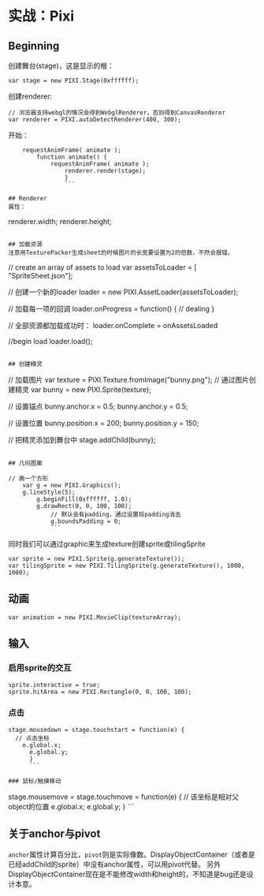 # 实战：Pixi

## Beginning
创建舞台(stage)，这是显示的根：
```
var stage = new PIXI.Stage(0xffffff);
```

创建renderer:
```
// 浏览器支持webgl的情况会得到WebglRenderer，否则得到CanvasRenderer
var renderer = PIXI.autoDetectRenderer(400, 300);
```

开始：
```
    requestAnimFrame( animate );
        function animate() {
	        requestAnimFrame( animate );
		        renderer.render(stage);
			    }
			    ```

## Renderer
属性：
```
renderer.width;
renderer.height;
```

## 加载资源
注意用TexturePacker生成sheet的时候图片的长宽要设置为2的倍数，不然会报错。
```
// create an array of assets to load
var assetsToLoader = [ "SpriteSheet.json"];

// 创建一个新的loader
loader = new PIXI.AssetLoader(assetsToLoader);

// 加载每一项的回调
loader.onProgress = function() {
  // dealing
  }

// 全部资源都加载成功时：
loader.onComplete = onAssetsLoaded

//begin load
loader.load();
```

## 创建精灵
```
// 加载图片
var texture = PIXI.Texture.fromImage("bunny.png");
// 通过图片创建精灵
var bunny = new PIXI.Sprite(texture);

// 设置锚点
bunny.anchor.x = 0.5;
bunny.anchor.y = 0.5;

// 设置位置
bunny.position.x = 200;
bunny.position.y = 150;

// 把精灵添加到舞台中
stage.addChild(bunny);
```

## 几何图案
```
    // 画一个方形
        var g = new PIXI.Graphics();
	    g.lineStyle(5);
	        g.beginFill(0xffffff, 1.0);
		    g.drawRect(0, 0, 100, 100);
		        // 默认会有padding，通过设置将padding消去
			    g.boundsPadding = 0;
			    ```

同时我们可以通过graphic来生成texture创建sprite或tilingSprite
```
var sprite = new PIXI.Sprite(g.generateTexture());
var tilingSprite = new PIXI.TilingSprite(g.generateTexture(), 1000, 1000);
```

## 动画
```
var animation = new PIXI.MovieClip(textureArray);
```

## 输入
### 启用sprite的交互
```
sprite.interactive = true;
sprite.hitArea = new PIXI.Rectangle(0, 0, 100, 100);
```
### 点击
```
stage.mousedown = stage.touchstart = function(e) {
  // 点击坐标
    e.global.x;
      e.global.y;
      }
      ```

### 鼠标/触摸移动
```
stage.mousemove = stage.touchmove = function(e) {
  // 该坐标是相对父object的位置
    e.global.x;
      e.global.y;
      }
      ```

## 关于anchor与pivot
`anchor`属性计算百分比，`pivot`则是实际像数。DisplayObjectContainer（或者是已经addChild的sprite）中没有anchor属性，可以用pivot代替。
另外DisplayObjectContainer现在是不能修改width和height的，不知道是bug还是设计本意。